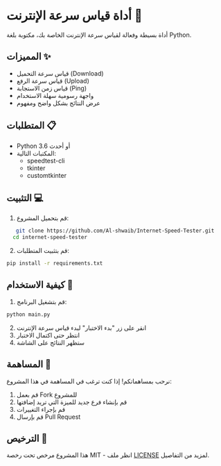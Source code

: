 # أداة قياس سرعة الإنترنت 🚀

أداة بسيطة وفعالة لقياس سرعة الإنترنت الخاصة بك، مكتوبة بلغة Python.

## المميزات ✨

- قياس سرعة التحميل (Download)
- قياس سرعة الرفع (Upload)
- قياس زمن الاستجابة (Ping)
- واجهة رسومية سهلة الاستخدام
- عرض النتائج بشكل واضح ومفهوم

## المتطلبات 📋

- Python 3.6 أو أحدث
- المكتبات التالية:
  - speedtest-cli
  - tkinter
  - customtkinter

## التثبيت 💻

1. قم بتحميل المشروع:
```bash
   git clone https://github.com/Al-shwaib/Internet-Speed-Tester.git
  cd internet-speed-tester
```

2. قم بتثبيت المتطلبات:
```bash
pip install -r requirements.txt
```

## كيفية الاستخدام 🔧

1. قم بتشغيل البرنامج:
```bash
python main.py
```

2. انقر على زر "بدء الاختبار" لبدء قياس سرعة الإنترنت
3. انتظر حتى اكتمال الاختبار
4. ستظهر النتائج على الشاشة

## المساهمة 🤝

نرحب بمساهماتكم! إذا كنت ترغب في المساهمة في هذا المشروع:

1. قم بعمل Fork للمشروع
2. قم بإنشاء فرع جديد للميزة التي تريد إضافتها
3. قم بإجراء التغييرات
4. قم بإرسال Pull Request

## الترخيص 📝

هذا المشروع مرخص تحت رخصة MIT - انظر ملف [LICENSE](LICENSE) لمزيد من التفاصيل.
